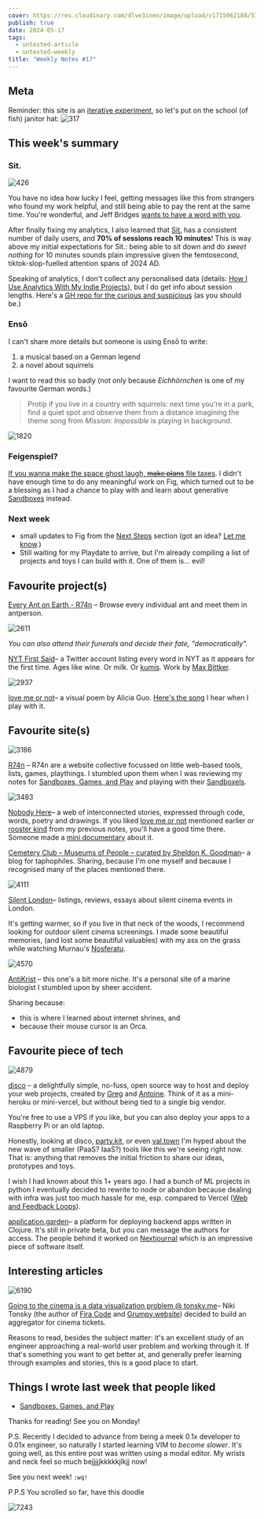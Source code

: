```yaml
---
cover: https://res.cloudinary.com/dlve3inen/image/upload/v1715962188/57-cover_kczuvm.webp
publish: true
date: 2024-05-17
tags:
  - untested-article
  - untested-weekly
title: "Weekly Notes #17"
---
```

## Meta

Reminder: this site is an [iterative experiment](<../../../111>), so let's put on the school (of fish) janitor hat:
![317](182624883_856620778253995_571075980421732300_n_17904835792889678.webp)

## This week's summary

### Sit.
![426](../../Pasted%20image%2020240517132843.png)

You have no idea how lucky I feel, getting messages like this from strangers who found my work helpful, and still being able to pay the rent at the same time. You're wonderful, and Jeff Bridges [wants to have a word with you](https://youtu.be/apVeSc8HC9I?t=1835).

After finally fixing my analytics, I also learned that [Sit.](https://sit.sonnet.io) has a consistent number of daily users, and **70% of sessions reach 10 minutes**! This is way above my initial expectations for Sit.: being able to sit down and do *sweet nothing* for 10 minutes sounds plain impressive given the femtosecond, tiktok-slop-fuelled attention spans of 2024 AD. 

Speaking of analytics, I don't collect any personalised data (details: [How I Use Analytics With My Indie Projects](<../../../How I Use Analytics With My Indie Projects>)), but I do get info about session lengths.  Here's a [GH repo for the curious and suspicious](https://github.com/paprikka/sit) (as you should be.)

### Ensō
I can't share more details but someone is using Ensō to write:

1. a musical based on a German legend
2. a novel about squirrels

I want to read this so badly (not only because *Eichhörnchen* is one of my favourite German words.)

> Protip if you live in a country with squirrels: next time you're in a park, find a quiet spot and observe them from a distance imagining the theme song from *Mission: Impossible* is playing in background.

![1820](../../jodie-foster-nut.webp)
### Feigenspiel? 

[If you wanna make the space ghost laugh, ~~make plans~~ file taxes](<../../../If you wanna make the space ghost laugh, make plans.>). I didn't have enough time to do any meaningful work on Fig, which turned out to be a blessing as I had a chance to play with and learn about generative [Sandboxes](<../../../Sandboxes, Games, and Play>) instead. 
### Next week

- small updates to Fig from the [Next Steps](<../../../Fig>) section (got an idea? [Let me know](mailto:hello@sonnet.io).) 
- Still waiting for my Playdate to arrive, but I'm already compiling a list of projects and toys I can build with it. One of them is... evil!

## Favourite project(s)


[Every Ant on Earth - R74n](https://r74n.com/ants/) – Browse every individual ant and meet them in antperson.

![2611](57/every-ant.webp)

*You can also attend their funerals and decide their fate, "democratically".*

[NYT First Said](https://x.com/nyt_first_said)– a Twitter account listing every word in NYT as it appears for the first time. Ages like wine. Or milk. Or [kumis](https://en.wikipedia.org/wiki/Kumis). Work by [Max Bittker](<../../../Max Bittker>).

![2937](57/he-loves-me-loves-me-not.webp)

[love me or not](https://www.aliciaguo.com/love-me-or-not/)– a visual poem by Alicia Guo. [Here's the song](https://www.youtube.com/watch?v=4KD8kWksOmc) I hear when I play with it.  <span id="^a74bfd" class="link-marker"></span>

## Favourite site(s)

![3186](57/r74a-website.webp)

[R74n](https://r74n.com) – R74n are a website collective focussed on little web-based tools, lists, games, playthings. I stumbled upon them when I was reviewing my notes for [Sandboxes, Games, and Play](<../../../Sandboxes, Games, and Play>) and playing with their [Sandboxels](https://sandboxels.r74n.com). 

![3483](57/nobody-here-lady.webp)

[Nobody Here](https://nobodyhere.com/justme/me.here)– a web of interconnected stories, expressed through code, words, poetry and drawings. If you liked [love me or not](<#^a74bfd>) mentioned earlier or [rooster kind](<../../../56>)  from my previous notes, you'll have a good time there. Someone made a [mini documentary](https://www.youtube.com/watch?v=djl2sFGGgH8) about it. 

[Cemetery Club – Museums of People – curated by Sheldon K. Goodman](https://cemeteryclub.wordpress.com)– a blog for taphophiles. Sharing, because I'm one myself and because I recognised many of the places mentioned there.

![4111](57/silent-london.webp)

[Silent London](https://silentlondon.co.uk)– listings, reviews, essays about silent cinema events in London. 

It's getting warmer, so if you live in that neck of the woods, I recommend looking for outdoor silent cinema screenings.  I made some beautiful memories, (and lost some beautiful valuables) with my ass on the grass while watching Murnau's [Nosferatu](https://de.wikipedia.org/wiki/Nosferatu_–_Eine_Symphonie_des_Grauens).

![4570](57/antikrist.webp)

[AntiKrist](https://antikrist.lol) – this one's a bit more niche. It's a personal site of a marine biologist I stumbled upon by sheer accident. 

Sharing because:
- this is where I learned about internet shrines, and
- because their mouse cursor is an Orca. 

## Favourite piece of tech

![4879](57/disco.webp)

[disco](https://letsdisco.dev) – a delightfully simple, no-fuss, open source way to host and deploy your web projects, created by [Greg](https://greg.technology) and [Antoine](https://www.youtube.com/@AntoineLeclair). Think of it as a mini-heroku or mini-vercel, but without being tied to a single big vendor. 

You're free to use a VPS if you like, but you can also deploy your apps to a Raspberry Pi or an old laptop. 

Honestly, looking at disco, [party.kit](https://www.partykit.io), or even [val.town](http://val.town) I'm hyped about the new wave of smaller (PaaS? IaaS?) tools like this we're seeing right now. That is: anything that removes the initial friction to share our ideas, prototypes and toys.

I wish I had known about this  1+ years ago. I had a bunch of ML projects in python I eventually decided to rewrite to node or abandon because dealing with infra was just too much hassle for me, esp. compared to Vercel ([Web and Feedback Loops](<../../../Web and Feedback Loops>)).

[application.garden](https://application.garden/signup)– a platform for deploying backend apps written in Clojure. It's still in private beta, but you can message the authors for access. The people behind it worked on [Nextjournal](https://nextjournal.com) which is an impressive piece of software itself.

## Interesting articles

![6190](57/allekinos.webp)

[Going to the cinema is a data visualization problem @ tonsky.me](https://tonsky.me/blog/allekinos/)– Niki Tonsky (the author of [Fira Code](https://github.com/tonsky/FiraCode) and [Grumpy.website](https://Grumpy.website)) decided to build an aggregator for cinema tickets. 

Reasons to read, besides the subject matter: it's an excellent study of an engineer approaching a real-world user problem and working through it. If that's something you want to get better at, and generally prefer learning through examples and stories, this is a good place to start.

## Things I wrote last week that people liked

- [Sandboxes, Games, and Play](<../../../Sandboxes, Games, and Play>) 

Thanks for reading! See you on Monday!

P.S. Recently I decided to advance from being a meek 0.1x developer to 0.01x engineer, so naturally I started learning VIM to *become slower*. It's going well, as this entire post was written using a modal editor. My wrists and neck feel so much bejjjjjkkkkkjlkjj now!


See you next week! `:wq!`






P.P.S You scrolled so far, have this doodle


![7243](57/bicycle-of-shame.webp)

